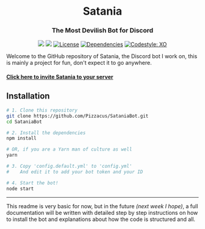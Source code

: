 <div align="center">
  <h1>Satania</h1>
  <h3>The Most Devilish Bot for Discord</h3>
  <p>
    <a href="https://discord.gg/rC9ebp7"><img src="https://discordapp.com/api/guilds/310180409541394432/embed.png"></a>
    <a href="https://codeclimate.com/github/Pizzacus/SataniaBot/maintainability"><img src="https://api.codeclimate.com/v1/badges/a191a5b431b162fd5af1/maintainability" /></a>
    <a href="https://choosealicense.com/licenses/agpl-3.0/"><img src="https://img.shields.io/github/license/Pizzacus/SataniaBot.svg" alt="License"/></a>
    <a href="https://david-dm.org/Pizzacus/SataniaBot"><img src="https://img.shields.io/david/Pizzacus/SataniaBot.svg" alt="Dependencies"/></a>
    <a href="https://github.com/sindresorhus/xo"><img src="https://img.shields.io/badge/code_style-XO-5ed9c7.svg" alt="Codestyle: XO"/></a>
  </p>
</div>


Welcome to the GitHub repository of Satania, the Discord bot I work on, this is mainly a project for fun, don't expect it to go anywhere.

#### [Click here to invite Satania to your server](https://discordapp.com/oauth2/authorize?client_id=328098137522700292&permissions=314432&scope=bot)

## Installation

```bash
# 1. Clone this repository
git clone https://github.com/Pizzacus/SataniaBot.git
cd SataniaBot

# 2. Install the dependencies
npm install

# OR, if you are a Yarn man of culture as well
yarn

# 3. Copy 'config.default.yml' to 'config.yml'
#    And edit it to add your bot token and your ID

# 4. Start the bot!
node start
```

------

This readme is very basic for now, but in the future *(next week I hope)*, a full documentation will be written with detailed step by step instructions on how to install the bot and explanations about how the code is structured and all.
